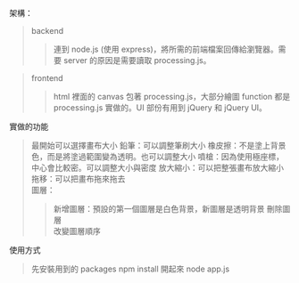 架構：  

>backend  
>>連到 node.js (使用 express)，將所需的前端檔案回傳給瀏覽器。需要 server 的原因是需要讀取 processing.js。  

>frontend  
>>html 裡面的 canvas 包著 processing.js，大部分繪圖 function 都是 processing.js 實做的。UI 部份有用到 jQuery 和 jQuery UI。 

實做的功能 

>最開始可以選擇畫布大小 
>鉛筆：可以調整筆刷大小 
>橡皮擦：不是塗上背景色，而是將塗過範圍變為透明。也可以調整大小 
>噴槍：因為使用極座標，中心會比較密。可以調整大小與密度 
>放大縮小：可以把整張畫布放大縮小  
>拖移：可以把畫布拖來拖去  
>圖層：  
>>新增圖層：預設的第一個圖層是白色背景，新圖層是透明背景 
>>刪除圖層  
>>改變圖層順序  
  
使用方式  

>先安裝用到的 packages 
    npm install 
>開起來 
    node app.js  